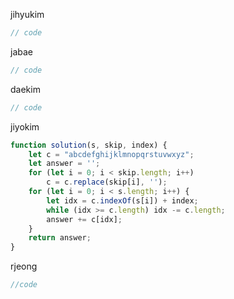 jihyukim
```js
// code
```
jabae
```js
// code
```
daekim
```js
// code
```
jiyokim
```js
function solution(s, skip, index) {
    let c = "abcdefghijklmnopqrstuvwxyz";
    let answer = '';
    for (let i = 0; i < skip.length; i++)
        c = c.replace(skip[i], '');
    for (let i = 0; i < s.length; i++) {
        let idx = c.indexOf(s[i]) + index;
        while (idx >= c.length) idx -= c.length;
        answer += c[idx];
    }
    return answer;
}
```
rjeong
```js
//code
```
